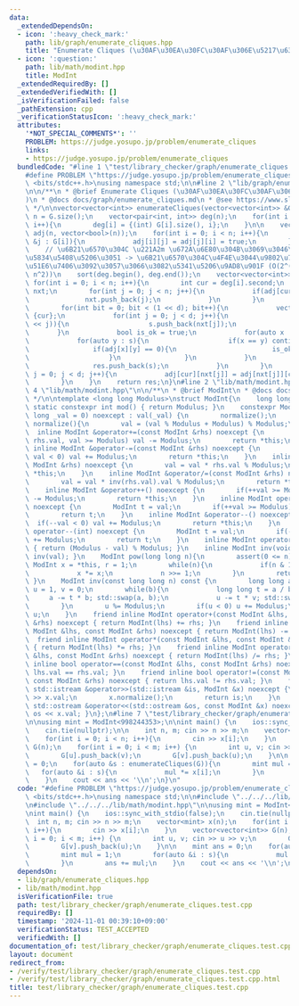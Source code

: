 ```yaml
---
data:
  _extendedDependsOn:
  - icon: ':heavy_check_mark:'
    path: lib/graph/enumerate_cliques.hpp
    title: "Enumerate Cliques (\u30AF\u30EA\u30FC\u30AF\u306E\u5217\u6319)"
  - icon: ':question:'
    path: lib/math/modint.hpp
    title: ModInt
  _extendedRequiredBy: []
  _extendedVerifiedWith: []
  _isVerificationFailed: false
  _pathExtension: cpp
  _verificationStatusIcon: ':heavy_check_mark:'
  attributes:
    '*NOT_SPECIAL_COMMENTS*': ''
    PROBLEM: https://judge.yosupo.jp/problem/enumerate_cliques
    links:
    - https://judge.yosupo.jp/problem/enumerate_cliques
  bundledCode: "#line 1 \"test/library_checker/graph/enumerate_cliques.test.cpp\"\n\
    #define PROBLEM \"https://judge.yosupo.jp/problem/enumerate_cliques\"\n#include\
    \ <bits/stdc++.h>\nusing namespace std;\n\n#line 2 \"lib/graph/enumerate_cliques.hpp\"\
    \n\n/**\n * @brief Enumerate Cliques (\u30AF\u30EA\u30FC\u30AF\u306E\u5217\u6319\
    )\n * @docs docs/graph/enumerate_cliques.md\n * @see https://www.slideshare.net/wata_orz/ss-12131479\n\
    \ */\n\nvector<vector<int>> enumerateCliques(vector<vector<int>> &G){\n    int\
    \ n = G.size();\n    vector<pair<int, int>> deg(n);\n    for(int i = 0; i < n;\
    \ i++){\n        deg[i] = {(int) G[i].size(), i};\n    }\n\n    vector<vector<bool>>\
    \ adj(n, vector<bool>(n));\n    for(int i = 0; i < n; i++){\n        for(auto\
    \ &j : G[i]){\n            adj[i][j] = adj[j][i] = true;\n        }\n    }\n\n\
    \    // \u6B21\u6570\u304C \u221A2m \u672A\u6E80\u304B\u3069\u3046\u304B\u3067\
    \u5834\u5408\u5206\u3051 -> \u6B21\u6570\u304C\u4F4E\u3044\u9802\u70B9\u304B\u3089\
    \u51E6\u7406\u3092\u3057\u3066\u3082\u5341\u5206\u9AD8\u901F (O(2^(\u221A2m) *\
    \ n^2))\n    sort(deg.begin(), deg.end());\n    vector<vector<int>> res;\n   \
    \ for(int i = 0; i < n; i++){\n        int cur = deg[i].second;\n        vector<int>\
    \ nxt;\n        for(int j = 0; j < n; j++){\n            if(adj[cur][j]){\n  \
    \              nxt.push_back(j);\n            }\n        }\n        int d = nxt.size();\n\
    \        for(int bit = 0; bit < (1 << d); bit++){\n            vector<int> s =\
    \ {cur};\n            for(int j = 0; j < d; j++){\n                if(bit & (1\
    \ << j)){\n                    s.push_back(nxt[j]);\n                }\n     \
    \       }\n            bool is_ok = true;\n            for(auto x : s){\n    \
    \            for(auto y : s){\n                    if(x == y) continue;\n    \
    \                if(adj[x][y] == 0){\n                        is_ok = false;\n\
    \                    }\n                }\n            }\n            if(is_ok){\n\
    \                res.push_back(s);\n            }\n        }\n        for(int\
    \ j = 0; j < d; j++){\n            adj[cur][nxt[j]] = adj[nxt[j]][cur] = false;\n\
    \        }\n    }\n    return res;\n}\n#line 2 \"lib/math/modint.hpp\"\n\n#line\
    \ 4 \"lib/math/modint.hpp\"\n\n/**\n * @brief ModInt\n * @docs docs/math/modint.md\n\
    \ */\n\ntemplate <long long Modulus>\nstruct ModInt{\n    long long val;\n   \
    \ static constexpr int mod() { return Modulus; }\n    constexpr ModInt(const long\
    \ long _val = 0) noexcept : val(_val) {\n        normalize();\n    }\n    void\
    \ normalize(){\n        val = (val % Modulus + Modulus) % Modulus;\n    }\n  \
    \  inline ModInt &operator+=(const ModInt &rhs) noexcept {\n        if(val +=\
    \ rhs.val, val >= Modulus) val -= Modulus;\n        return *this;\n    }\n   \
    \ inline ModInt &operator-=(const ModInt &rhs) noexcept {\n        if(val -= rhs.val,\
    \ val < 0) val += Modulus;\n        return *this;\n    }\n    inline ModInt &operator*=(const\
    \ ModInt &rhs) noexcept {\n        val = val * rhs.val % Modulus;\n        return\
    \ *this;\n    }\n    inline ModInt &operator/=(const ModInt &rhs) noexcept {\n\
    \        val = val * inv(rhs.val).val % Modulus;\n        return *this;\n    }\n\
    \    inline ModInt &operator++() noexcept {\n        if(++val >= Modulus) val\
    \ -= Modulus;\n        return *this;\n    }\n    inline ModInt operator++(int)\
    \ noexcept {\n        ModInt t = val;\n        if(++val >= Modulus) val -= Modulus;\n\
    \        return t;\n    }\n    inline ModInt &operator--() noexcept {\n      \
    \  if(--val < 0) val += Modulus;\n        return *this;\n    }\n    inline ModInt\
    \ operator--(int) noexcept {\n        ModInt t = val;\n        if(--val < 0) val\
    \ += Modulus;\n        return t;\n    }\n    inline ModInt operator-() const noexcept\
    \ { return (Modulus - val) % Modulus; }\n    inline ModInt inv(void) const { return\
    \ inv(val); }\n    ModInt pow(long long n){\n        assert(0 <= n);\n       \
    \ ModInt x = *this, r = 1;\n        while(n){\n            if(n & 1) r *= x;\n\
    \            x *= x;\n            n >>= 1;\n        }\n        return r;\n   \
    \ }\n    ModInt inv(const long long n) const {\n        long long a = n, b = Modulus,\
    \ u = 1, v = 0;\n        while(b){\n            long long t = a / b;\n       \
    \     a -= t * b; std::swap(a, b);\n            u -= t * v; std::swap(u, v);\n\
    \        }\n        u %= Modulus;\n        if(u < 0) u += Modulus;\n        return\
    \ u;\n    }\n    friend inline ModInt operator+(const ModInt &lhs, const ModInt\
    \ &rhs) noexcept { return ModInt(lhs) += rhs; }\n    friend inline ModInt operator-(const\
    \ ModInt &lhs, const ModInt &rhs) noexcept { return ModInt(lhs) -= rhs; }\n  \
    \  friend inline ModInt operator*(const ModInt &lhs, const ModInt &rhs) noexcept\
    \ { return ModInt(lhs) *= rhs; }\n    friend inline ModInt operator/(const ModInt\
    \ &lhs, const ModInt &rhs) noexcept { return ModInt(lhs) /= rhs; }\n    friend\
    \ inline bool operator==(const ModInt &lhs, const ModInt &rhs) noexcept { return\
    \ lhs.val == rhs.val; }\n    friend inline bool operator!=(const ModInt &lhs,\
    \ const ModInt &rhs) noexcept { return lhs.val != rhs.val; }\n    friend inline\
    \ std::istream &operator>>(std::istream &is, ModInt &x) noexcept {\n        is\
    \ >> x.val;\n        x.normalize();\n        return is;\n    }\n    friend inline\
    \ std::ostream &operator<<(std::ostream &os, const ModInt &x) noexcept { return\
    \ os << x.val; }\n};\n#line 7 \"test/library_checker/graph/enumerate_cliques.test.cpp\"\
    \n\nusing mint = ModInt<998244353>;\n\nint main() {\n    ios::sync_with_stdio(false);\n\
    \    cin.tie(nullptr);\n\n    int n, m; cin >> n >> m;\n    vector<mint> x(n);\n\
    \    for(int i = 0; i < n; i++){\n        cin >> x[i];\n    }\n    vector<vector<int>>\
    \ G(n);\n    for(int i = 0; i < m; i++) {\n        int u, v; cin >> u >> v;\n\
    \        G[u].push_back(v);\n        G[v].push_back(u);\n    }\n\n    mint ans\
    \ = 0;\n    for(auto &s : enumerateCliques(G)){\n        mint mul = 1;\n     \
    \   for(auto &i : s){\n            mul *= x[i];\n        }\n        ans += mul;\n\
    \    }\n    cout << ans << '\\n';\n}\n"
  code: "#define PROBLEM \"https://judge.yosupo.jp/problem/enumerate_cliques\"\n#include\
    \ <bits/stdc++.h>\nusing namespace std;\n\n#include \"../../../lib/graph/enumerate_cliques.hpp\"\
    \n#include \"../../../lib/math/modint.hpp\"\n\nusing mint = ModInt<998244353>;\n\
    \nint main() {\n    ios::sync_with_stdio(false);\n    cin.tie(nullptr);\n\n  \
    \  int n, m; cin >> n >> m;\n    vector<mint> x(n);\n    for(int i = 0; i < n;\
    \ i++){\n        cin >> x[i];\n    }\n    vector<vector<int>> G(n);\n    for(int\
    \ i = 0; i < m; i++) {\n        int u, v; cin >> u >> v;\n        G[u].push_back(v);\n\
    \        G[v].push_back(u);\n    }\n\n    mint ans = 0;\n    for(auto &s : enumerateCliques(G)){\n\
    \        mint mul = 1;\n        for(auto &i : s){\n            mul *= x[i];\n\
    \        }\n        ans += mul;\n    }\n    cout << ans << '\\n';\n}\n"
  dependsOn:
  - lib/graph/enumerate_cliques.hpp
  - lib/math/modint.hpp
  isVerificationFile: true
  path: test/library_checker/graph/enumerate_cliques.test.cpp
  requiredBy: []
  timestamp: '2024-11-01 00:39:10+09:00'
  verificationStatus: TEST_ACCEPTED
  verifiedWith: []
documentation_of: test/library_checker/graph/enumerate_cliques.test.cpp
layout: document
redirect_from:
- /verify/test/library_checker/graph/enumerate_cliques.test.cpp
- /verify/test/library_checker/graph/enumerate_cliques.test.cpp.html
title: test/library_checker/graph/enumerate_cliques.test.cpp
---
```

